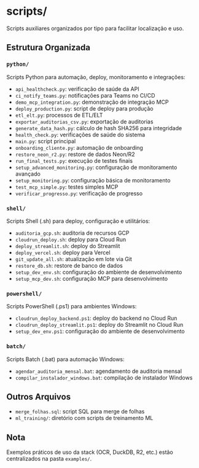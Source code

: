 # scripts/

Scripts auxiliares organizados por tipo para facilitar localização e uso.

## Estrutura Organizada

### `python/`
Scripts Python para automação, deploy, monitoramento e integrações:
- `api_healthcheck.py`: verificação de saúde da API
- `ci_notify_teams.py`: notificações para Teams no CI/CD
- `demo_mcp_integration.py`: demonstração de integração MCP
- `deploy_production.py`: script de deploy para produção
- `etl_elt.py`: processos de ETL/ELT
- `exportar_auditorias_csv.py`: exportação de auditorias
- `generate_data_hash.py`: cálculo de hash SHA256 para integridade
- `health_check.py`: verificações de saúde do sistema
- `main.py`: script principal
- `onboarding_cliente.py`: automação de onboarding
- `restore_neon_r2.py`: restore de dados Neon/R2
- `run_final_tests.py`: execução de testes finais
- `setup_advanced_monitoring.py`: configuração de monitoramento avançado
- `setup_monitoring.py`: configuração básica de monitoramento
- `test_mcp_simple.py`: testes simples MCP
- `verificar_progresso.py`: verificação de progresso

### `shell/`
Scripts Shell (.sh) para deploy, configuração e utilitários:
- `auditoria_gcp.sh`: auditoria de recursos GCP
- `cloudrun_deploy.sh`: deploy para Cloud Run
- `deploy_streamlit.sh`: deploy do Streamlit
- `deploy_vercel.sh`: deploy para Vercel
- `git_update_all.sh`: atualização em lote via Git
- `restore_db.sh`: restore de banco de dados
- `setup_dev_env.sh`: configuração do ambiente de desenvolvimento
- `setup_mcp_dev.sh`: configuração MCP para desenvolvimento

### `powershell/`
Scripts PowerShell (.ps1) para ambientes Windows:
- `cloudrun_deploy_backend.ps1`: deploy do backend no Cloud Run
- `cloudrun_deploy_streamlit.ps1`: deploy do Streamlit no Cloud Run
- `setup_dev_env.ps1`: configuração do ambiente de desenvolvimento

### `batch/`
Scripts Batch (.bat) para automação Windows:
- `agendar_auditoria_mensal.bat`: agendamento de auditoria mensal
- `compilar_instalador_windows.bat`: compilação de instalador Windows

## Outros Arquivos
- `merge_folhas.sql`: script SQL para merge de folhas
- `ml_training/`: diretório com scripts de treinamento ML

## Nota
Exemplos práticos de uso da stack (OCR, DuckDB, R2, etc.) estão centralizados na pasta `examples/`.
